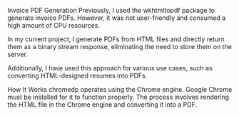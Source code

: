 Invoice PDF Generation
Previously, I used the wkhtmltopdf package to generate invoice PDFs. However, it was not user-friendly and consumed a high amount of CPU resources.

In my current project, I generate PDFs from HTML files and directly return them as a binary stream response, eliminating the need to store them on the server.

Additionally, I have used this approach for various use cases, such as converting HTML-designed resumes into PDFs.

How It Works
chromedp operates using the Chrome engine.
Google Chrome must be installed for it to function properly.
The process involves rendering the HTML file in the Chrome engine and converting it into a PDF.

